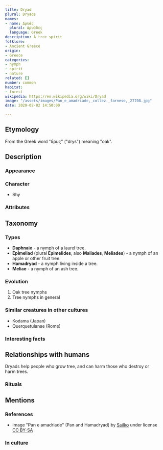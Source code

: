 ```yaml
---
title: Dryad
plural: Dryads
names:
- name: Δρυάς
  plural: Δρυάδες
  language: Greek
description: A tree spirit
folklore:
- Ancient Greece
origin:
- Greece
categories:
- nymph
- spirit
- nature
related: []
number: common
habitat:
- forest
wikipedia: https://en.wikipedia.org/wiki/Dryad
image: "/assets/images/Pan_e_amadriade,_collez._farnese,_27708.jpg"
date: 2020-02-02 14:50:00

---
```

## Etymology

From the Greek word "δρυς" ("drys") meaning "oak".

## Description

### Appearance

### Character

* Shy

### Attributes

## Taxonomy

### Types

* **Daphnaie** - a nymph of a laurel tree.
* **Epimeliad** (plural **Epimelides**, also **Maliades**, **Meliades**) - a nymph of an apple or other fruit tree.
* **Hamadryad** - a nymph living inside a tree.
* **Meliae** - a nymph of an ash tree.

### Evolution

1. Oak tree nymphs
2. Tree nymphs in general

### Similar creatures in other cultures

* Kodama (Japan)
* Querquetulanae (Rome)

### Interesting facts

## Relationships with humans

Dryads help people who grow tree, and can harm those who destroy or harm trees.

### Rituals

## Mentions

### References

* Image "Pan e amadriade" (Pan and Hamadryad) by [Sailko](https://commons.wikimedia.org/wiki/File:Pan_e_amadriade,_collez._farnese,_27708.jpg) under license [CC BY-SA](https://creativecommons.org/licenses/by-sa/3.0)

### In culture